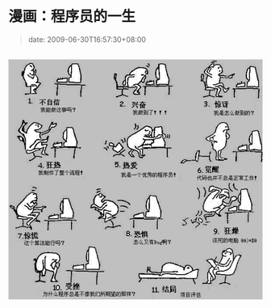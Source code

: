 # 漫画：程序员的一生
>date: 2009-06-30T16:57:30+08:00


 [![programmer-life](/assets/images/coolshell.cn/wp-content/uploads/2009/06/programmer-life.jpg "programmer-life")](/assets/images/coolshell.cn/wp-content/uploads/2009/06/programmer-life.jpg)


